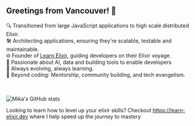 ## Greetings from Vancouver! 🌲

🔍 Transitioned from large JavaScript applications to high scale distributed Elixir.</br>
🛠 Architecting applications, ensuring they're scalable, testable and maintainable.</br>
🌐 Founder of [Learn Elixir](https://learn-elixir.dev), guiding developers on their Elixir voyage.</br>
🤝 Passionate about AI, data and building tools to enable developers</br>
🌱 Always evolving, always learning.</br>
🚀 Beyond coding: Mentorship, community building, and tech evangelism.</br>
</br></br>

![Mika's GitHub stats](https://github-readme-stats.vercel.app/api?username=mikaak&show_icons=true&theme=dracula&hide=contribs)

Looking to learn how to level up your elixir skills? Checkout https://learn-elixir.dev where I help speed up the journey to mastery 
